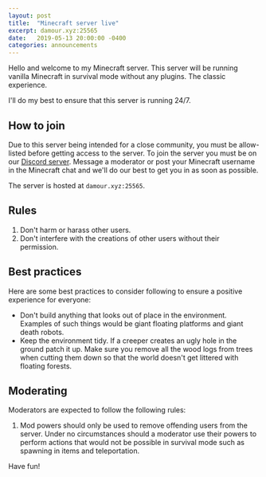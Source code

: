 ```yaml
---
layout: post
title:  "Minecraft server live"
excerpt: damour.xyz:25565
date:   2019-05-13 20:00:00 -0400
categories: announcements
---
```


Hello and welcome to my Minecraft server. This server will be running
vanilla Minecraft in survival mode without any plugins. The classic experience.
 
I'll do my best to ensure that this server is running 24/7.
 
## How to join
Due to this server being intended for a close community, you must be
allow-listed before getting access to the server. To join the server you must be
on our [Discord server](https://discord.gg/aEkzE59). Message a moderator or
post your Minecraft username in the Minecraft chat and we'll do our best to get
you in as soon as possible.
 
The server is hosted at `damour.xyz:25565`.
 
## Rules
1. Don't harm or harass other users.
2. Don't interfere with the creations of other users without their permission.
 
## Best practices
Here are some best practices to consider following to ensure a positive
experience for everyone:
- Don't build anything that looks out of place in the environment. Examples
of such things would be giant floating platforms and giant death robots.
- Keep the environment tidy. If a creeper creates an ugly hole in the ground
patch it up. Make sure you remove all the wood logs from trees when cutting
them down so that the world doesn't get littered with floating forests.
 
## Moderating
Moderators are expected to follow the following rules:
1. Mod powers should only be used to remove offending users from the server.
Under no circumstances should a moderator use their powers to perform actions
that would not be possible in survival mode such as spawning in items and
teleportation.
 
Have fun!